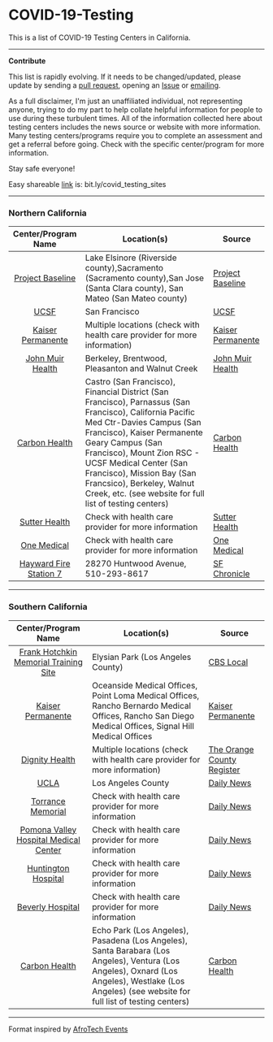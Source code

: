# COVID-19-Testing
This is a list of COVID-19 Testing Centers in California.

---
**Contribute** 


This list is rapidly evolving. If it needs to be changed/updated, please update by sending a [pull request](https://github.com/awisdom8/COVID-19-Testing/pulls), opening an [Issue](https://github.com/awisdom8/COVID-19-Testing/issues) or [emailing](akhwisdom@gmail.com).

As a full disclaimer, I'm just an unaffiliated individual, not representing anyone, trying to do my part to help collate helpful information for people to use during these turbulent times. All of the information collected here about testing centers includes the news source or website with more information. Many testing centers/programs require you to complete an assessment and get a referral before going. Check with the specific center/program for more information.

Stay safe everyone!

Easy shareable [link](bit.ly/covid_testing_sites) is: bit.ly/covid_testing_sites

---

### Northern California

Center/Program Name    | Location(s)      |  Source
:---------------------:|  --------------- |  --------------- 
[Project Baseline](https://www.projectbaseline.com/study/covid-19/) | Lake Elsinore (Riverside county),Sacramento (Sacramento county),San Jose (Santa Clara county), San Mateo (San Mateo county) | [Project Baseline](https://www.projectbaseline.com/study/covid-19/)
[UCSF](https://www.ucsf.edu/news/2020/03/416901/ucsf-health-statement-coronavirus-test-availability) | San Francisco | [UCSF](https://www.ucsf.edu/news/2020/03/416901/ucsf-health-statement-coronavirus-test-availability)
[Kaiser Permanente](https://healthy.kaiserpermanente.org/southern-california/health-wellness/coronavirus-information) | Multiple locations (check with health care provider for more information) | [Kaiser Permanente](https://healthy.kaiserpermanente.org/northern-california/health-wellness/coronavirus-information)
[John Muir Health](https://www.johnmuirhealth.com/patients-and-visitors/coronavirus/get-care.html#test) | Berkeley, Brentwood, Pleasanton and Walnut Creek | [John Muir Health](https://www.sfchronicle.com/health/article/Where-can-I-get-a-coronavirus-test-in-the-Bay-15136054.php)
[Carbon Health](https://carbonhealth.com/coronavirus/covid-19-testing-centers) | Castro (San Francisco), Financial District (San Francisco), Parnassus (San Francisco), California Pacific Med Ctr-Davies Campus (San Francisco), Kaiser Permanente Geary Campus (San Francisco), Mount Zion RSC - UCSF Medical Center (San Francisco), Mission Bay (San Francsico), Berkeley, Walnut Creek, etc. (see website for full list of testing centers) | [Carbon Health](https://carbonhealth.com/coronavirus)
[Sutter Health](https://www.sutterhealth.org/for-patients/health-alerts/2019-novel-coronavirus) | Check with health care provider for more information | [Sutter Health](https://www.sutterhealth.org/for-patients/health-alerts/2019-novel-coronavirus)
[One Medical](https://www.onemedical.com/blog/live-well/what-you-should-know-about-coronavirus) | Check with health care provider for more information | [One Medical](https://www.onemedical.com/blog/live-well/what-you-should-know-about-coronavirus)
[Hayward Fire Station 7](https://www.sfchronicle.com/health/article/Where-can-I-get-a-coronavirus-test-in-the-Bay-15136054.php) | 28270 Huntwood Avenue, 510-293-8617 | [SF Chronicle](https://www.sfchronicle.com/health/article/Where-can-I-get-a-coronavirus-test-in-the-Bay-15136054.php)


---

### Southern California
Center/Program Name    | Location(s)      |  Source
:---------------------:|  --------------- |  --------------- 
[Frank Hotchkin Memorial Training Site](https://www.google.com/maps/place/Frank+Hotchkin+Memorial+Training+Center/@34.0693244,-118.2425918,15z/data=!4m5!3m4!1s0x0:0x783aeb588f1cc9d3!8m2!3d34.0693244!4d-118.2425918) | Elysian Park (Los Angeles County) | [CBS Local](https://losangeles.cbslocal.com/2020/03/27/drive-thru-coronavirus-testing-elysian-park/)
[Kaiser Permanente](https://healthy.kaiserpermanente.org/southern-california/health-wellness/coronavirus-information) | Oceanside Medical Offices, Point Loma Medical Offices, Rancho Bernardo Medical Offices, Rancho San Diego Medical Offices, Signal Hill Medical Offices| [Kaiser Permanente](https://healthy.kaiserpermanente.org/southern-california/health-wellness/coronavirus-information)
[Dignity Health](https://www.dignityhealth.org/coronavirus-disease-2019) | Multiple locations (check with health care provider for more information) | [The Orange County Register](https://www.ocregister.com/2020/03/19/two-caronavirus-test-centers-open-in-o-c-but-limited-operations-dont-come-close-to-meeting-demand/) 
[UCLA](https://www.uclahealth.org/coronavirus) | Los Angeles County | [Daily News](https://www.dailynews.com/2020/03/19/coronavirus-test-sites-grow-in-la-county-but-you-must-be-sick-and-follow-protocol-to-be-tested/)
[Torrance Memorial](https://www.dailynews.com/2020/03/19/coronavirus-test-sites-grow-in-la-county-but-you-must-be-sick-and-follow-protocol-to-be-tested/) | Check with health care provider for more information | [Daily News](https://www.dailynews.com/2020/03/19/coronavirus-test-sites-grow-in-la-county-but-you-must-be-sick-and-follow-protocol-to-be-tested/)
[Pomona Valley Hospital Medical Center](https://www.dailynews.com/2020/03/19/coronavirus-test-sites-grow-in-la-county-but-you-must-be-sick-and-follow-protocol-to-be-tested/) | Check with health care provider for more information | [Daily News](https://www.dailynews.com/2020/03/19/coronavirus-test-sites-grow-in-la-county-but-you-must-be-sick-and-follow-protocol-to-be-tested/)
[Huntington Hospital](https://www.dailynews.com/2020/03/19/coronavirus-test-sites-grow-in-la-county-but-you-must-be-sick-and-follow-protocol-to-be-tested/) | Check with health care provider for more information | [Daily News](https://www.dailynews.com/2020/03/19/coronavirus-test-sites-grow-in-la-county-but-you-must-be-sick-and-follow-protocol-to-be-tested/)
[Beverly Hospital](https://www.dailynews.com/2020/03/19/coronavirus-test-sites-grow-in-la-county-but-you-must-be-sick-and-follow-protocol-to-be-tested/) | Check with health care provider for more information| [Daily News](https://www.dailynews.com/2020/03/19/coronavirus-test-sites-grow-in-la-county-but-you-must-be-sick-and-follow-protocol-to-be-tested/)
[Carbon Health](https://carbonhealth.com/coronavirus/covid-19-testing-centers) | Echo Park (Los Angeles), Pasadena (Los Angeles), Santa Barabara (Los Angeles), Ventura (Los Angeles), Oxnard (Los Angeles), Westlake (Los Angeles) (see website for full list of testing centers) | [Carbon Health](https://carbonhealth.com/coronavirus)


---
Format inspired by [AfroTech Events](https://github.com/helloayo/AfroTech-Events/blob/master/archive/2019.md)

